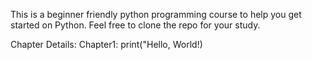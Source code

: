 This is a beginner friendly python programming course to help you get started on Python.
Feel free to clone the repo for your study.

Chapter Details:
Chapter1: print("Hello, World!)
